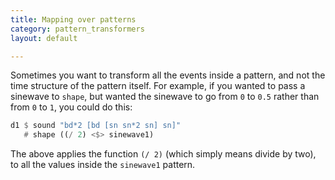 ```yaml
---
title: Mapping over patterns
category: pattern_transformers
layout: default

---
```


Sometimes you want to transform all the events inside a pattern, and
not the time structure of the pattern itself. For example, if you
wanted to pass a sinewave to `shape`, but wanted the sinewave to go
from `0` to `0.5` rather than from `0` to `1`, you could do this:

~~~~ haskell
d1 $ sound "bd*2 [bd [sn sn*2 sn] sn]"
   # shape ((/ 2) <$> sinewave1)
~~~~

The above applies the function `(/ 2)` (which simply means divide by
two), to all the values inside the `sinewave1` pattern.
